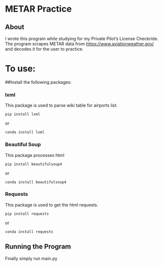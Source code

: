 # METAR Practice

## About
I wrote this program while studying for my Private Pilot’s License  Checkride. The program scrapes METAR data from https://www.aviationweather.gov/ and decodes it for the user to practice.






# To use:

##Install the following packages:         

### lxml 
This package is used to parse wiki table for airports list.

    pip install lxml

or

    conda install lxml


### Beautiful Soup 
This package processes html

    pip install beautifulsoup4

or

    conda install beautifulsoup4


### Requests
This package is used to get the html requests.

    pip install requests

or

    conda install requests


## Running the Program
Finally simply run main.py

